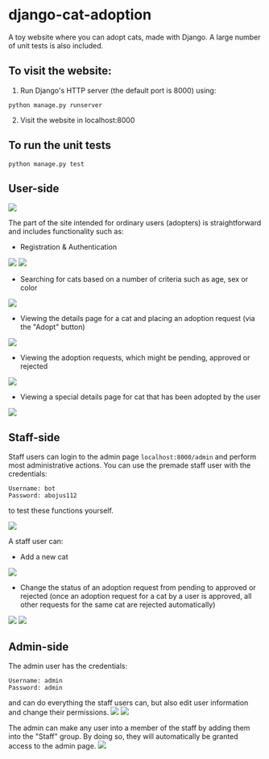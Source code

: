 # django-cat-adoption
A toy website where you can adopt cats, made with Django. A large number of unit tests
is also included.

## To visit the website:

1) Run Django's HTTP server (the default port is 8000) using:
```
python manage.py runserver
```

2) Visit the website in localhost:8000

## To run the unit tests
```
python manage.py test
```

## User-side
<img src="screenshots/index.png">

The part of the site intended for ordinary users (adopters) is straightforward
and includes functionality such as:

- Registration & Authentication
<img src="screenshots/register.png">
<img src="screenshots/login.png">

- Searching for cats based on a number of criteria such as age, sex or color
<img src="screenshots/search.png">

- Viewing the details page for a cat and placing an adoption request (via the "Adopt" button)
<img src="screenshots/details.png">

- Viewing the adoption requests, which might be pending, approved or rejected
<img src="screenshots/adoptions.png">

- Viewing a special details page for cat that has been adopted by the user
<img src="screenshots/adopted_details.png">


## Staff-side

Staff users can login to the admin page ```localhost:8000/admin``` and 
perform most administrative actions. You can use the premade staff user
with the credentials:
```
Username: bot
Password: abojus112
```
to test these functions yourself.

<img src="screenshots/staff_overview.png">

A staff user can:

- Add a new cat
<img src="screenshots/add_cat.png">

- Change the status of an adoption request from pending to approved or rejected (once
an adoption request for a cat by a user is approved, all other requests for the same
cat are rejected automatically)
<img src="screenshots/adoption_requests.png">
<img src="screenshots/change_request_status.png">

## Admin-side

The admin user has the credentials:
```
Username: admin
Password: admin
```
and can do everything the staff users can, but also edit user information and
change their permissions.
<img src="screenshots/admin_page.png">
<img src="screenshots/user_overview.png">

The admin can make any user into a member of the staff by adding them into the "Staff"
group. By doing so, they will automatically be granted access to the admin page.
<img src="screenshots/user_add_to_staff.png">
